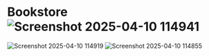 # Bookstore![Screenshot 2025-04-10 114941](https://github.com/user-attachments/assets/33bf118f-d221-47f2-8049-2346315dad3e)
![Screenshot 2025-04-10 114919](https://github.com/user-attachments/assets/bceaf74b-e693-4ad0-baaf-dd91459dd8fe)
![Screenshot 2025-04-10 114855](https://github.com/user-attachments/assets/f6919afe-1275-4f1e-afb9-b504b1689ee7)
